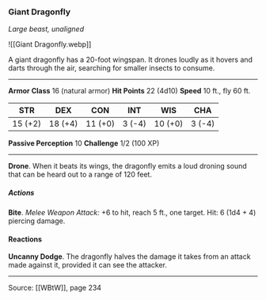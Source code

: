 ### Giant Dragonfly
_Large beast, unaligned_

![[Giant Dragonfly.webp]]

A giant dragonfly has a 20-foot wingspan. It drones loudly as it hovers and darts through the air, searching for smaller insects to consume.




---

**Armor Class** 16 (natural armor)
**Hit Points** 22 (4d10)
**Speed** 10 ft., fly 60 ft.

| STR     | DEX     | CON     | INT     | WIS     | CHA     |
|---------|---------|---------|---------|---------|---------|
| 15 (+2) | 18 (+4) | 11 (+0) | 3 (-4) | 10 (+0) | 3 (-4) |

**Passive Perception** 10
**Challenge** 1/2 (100 XP)

---

**Drone**. When it beats its wings, the dragonfly emits a loud droning sound that can be heard out to a range of 120 feet.

##### Actions
**Bite**. _Melee Weapon Attack:_ +6 to hit, reach 5 ft., one target. Hit: 6 (1d4 + 4) piercing damage.

#### Reactions
**Uncanny Dodge**. The dragonfly halves the damage it takes from an attack made against it, provided it can see the attacker.


---

Source: [[WBtW]], page 234
